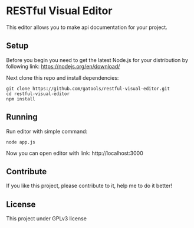 # RESTful Visual Editor

This editor allows you to make api documentation for your project.

## Setup
Before you begin you need to get the latest Node.js for your distribution by following link: https://nodejs.org/en/download/

Next clone this repo and install dependencies:
```shell
git clone https://github.com/gatools/restful-visual-editor.git
cd restful-visual-editor
npm install
```

## Running
Run editor with simple command:
```shell
node app.js
```

Now you can open editor with link: http://localhost:3000

## Contribute
If you like this project, please contribute to it, help me to do it better!

## License
This project under GPLv3 license
